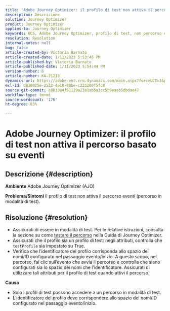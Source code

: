 ```yaml
---
title: 'Adobe Journey Optimizer: il profilo di test non attiva il percorso basato su eventi'
description: Descrizione
solution: Journey Optimizer
product: Journey Optimizer
applies-to: Journey Optimizer
keywords: KCS, Adobe Journey Optimizer, profilo di test, non percorso eventi trigger, AJO
resolution: Resolution
internal-notes: null
bug: false
article-created-by: Victoria Barnato
article-created-date: 1/11/2023 5:53:46 PM
article-published-by: Victoria Barnato
article-published-date: 1/11/2023 5:54:44 PM
version-number: 6
article-number: KA-21213
dynamics-url: https://adobe-ent.crm.dynamics.com/main.aspx?forceUCI=1&pagetype=entityrecord&etn=knowledgearticle&id=b09b7ee4-d891-ed11-aad1-6045bd006d92
exl-id: d830025e-2532-4e10-88be-c223200f5fc8
source-git-commit: e803384f51129a23a1ab5a3cc5b9eaab5dbdae47
workflow-type: tm+mt
source-wordcount: '176'
ht-degree: 83%

---
```


# Adobe Journey Optimizer: il profilo di test non attiva il percorso basato su eventi

## Descrizione {#description}

<b>Ambiente</b>
Adobe Journey Optimizer (AJO)


<b>Problema/Sintomi</b>
Il profilo di test non attiva il percorso eventi (percorso in modalità di test).


## Risoluzione {#resolution}


- Assicurati di essere in modalità di test. Per le relative istruzioni, consulta la sezione su come [testare il percorso](https://experienceleague.adobe.com/docs/journey-optimizer/using/orchestrate-journeys/create-journey/testing-the-journey.html?lang=it) nella Guida di Journey Optimizer.
- Assicurati che il profilo sia un profilo di test: negli attributi, controlla che `testProfile` sia impostato su True.
- Verifica che l’identificatore del profilo corrisponda allo spazio dei nomi/ID configurato nel passaggio evento/inizio. A questo scopo, nel percorso, fai clic sull’evento che avvia il percorso e controlla che siano configurati sia lo spazio dei nomi che l’identificatore. Assicurati di utilizzare tali attributi per il profilo di test quando attivi il percorso.

<b>Causa</b>
- Solo i profili di test possono accedere a un percorso in modalità di test.
- L’identificatore del profilo deve corrispondere allo spazio dei nomi/ID configurato nel passaggio evento/inizio.
